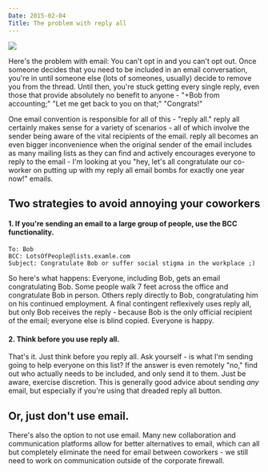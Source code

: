 ```yaml
---
Date: 2015-02-04
Title: The problem with reply all
---
```


<img class="img-responsive" src="http://drops.albush.com/whatifbcc.jpg">

Here's the problem with email: You can't opt in and you can't opt out. Once someone decides that you need to be included in an email conversation, you're in until someone else (lots of someones, usually) decide to remove you from the thread. Until then, you're stuck getting every single reply, even those that provide absolutely no benefit to anyone - "+Bob from accounting;" "Let me get back to you on that;" "Congrats!"

One email convention is responsible for all of this - "reply all." reply all certainly makes sense for a variety of scenarios - all of which involve the sender being aware of the vital recipients of the email. reply all becomes an even bigger inconvenience when the original sender of the email includes as many mailing lists as they can find and actively encourages everyone to reply to the email - I'm looking at you "hey, let's all congratulate our co-worker on putting up with my reply all email bombs for exactly one year now!" emails.

## Two strategies to avoid annoying your coworkers

#### 1. If you're sending an email to a large group of people, use the BCC functionality.

    To: Bob
    BCC: LotsOfPeople@lists.examle.com
    Subject: Congratulate Bob or suffer social stigma in the workplace ;)

So here's what happens: Everyone, including Bob, gets an email congratulating Bob. Some people walk 7 feet across the office and congratulate Bob in person. Others reply directly to Bob, congratulating him on his continued employment. A final contingent reflexively uses reply all, but only Bob receives the reply - because Bob is the only official recipient of the email; everyone else is blind copied. Everyone is happy.

#### 2. Think before you use reply all.

That's it. Just think before you reply all. Ask yourself - is what I'm sending going to help everyone on this list? If the answer is even remotely "no," find out who actually needs to be included, and only send it to them. Just be aware, exercise discretion. This is generally good advice about sending _any_ email, but especially if you're using that dreaded reply all button.

## Or, just don't use email.

There's also the option to not use email. Many new collaboration and communication platforms allow for better alternatives to email, which can all but completely eliminate the need for email between coworkers - we still need to work on communication outside of the corporate firewall.
